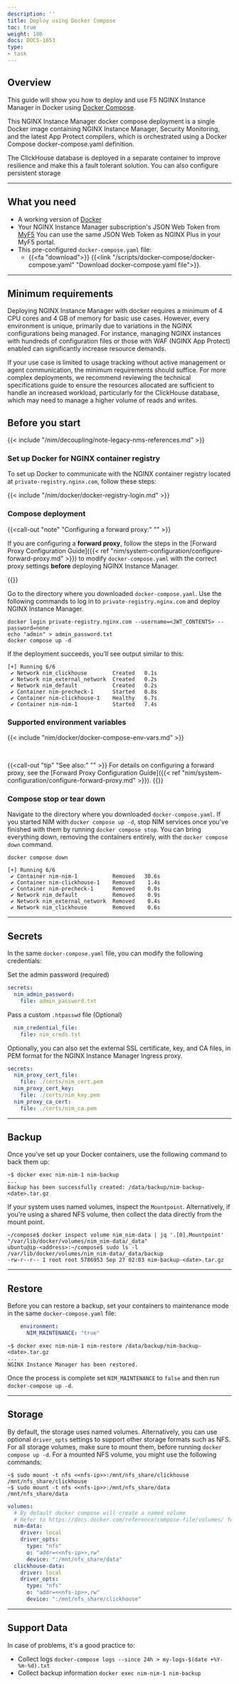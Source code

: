 ```yaml
---
description: ''
title: Deploy using Docker Compose
toc: true
weight: 100
docs: DOCS-1653
type:
- task
---
```


## Overview

This guide will show you how to deploy and use F5 NGINX Instance Manager in Docker using [Docker Compose](https://docs.docker.com/compose/).

This NGINX Instance Manager docker compose deployment is a single Docker image containing NGINX Instance Manager, Security Monitoring, and the latest App Protect compilers, which is orchestrated using a Docker Compose docker-compose.yaml definition.

The ClickHouse database is deployed in a separate container to improve resilience and make this a fault tolerant solution. You can also configure persistent storage

---

## What you need

- A working version of [Docker](https://docs.docker.com/get-docker/)
- Your NGINX Instance Manager subscription's JSON Web Token from [MyF5](https://my.f5.com/manage/s/subscriptions) You can use the same JSON Web Token as NGINX Plus in your MyF5 portal.
- This pre-configured `docker-compose.yaml` file:
  - {{<fa "download">}} {{<link "/scripts/docker-compose/docker-compose.yaml" "Download docker-compose.yaml file">}}.

---

## Minimum requirements

Deploying NGINX Instance Manager with docker requires a minimum of 4 CPU cores and 4 GB of memory for basic use cases. However, every environment is unique, primarily due to variations in the NGINX configurations being managed. For instance, managing NGINX instances with hundreds of configuration files or those with WAF (NGINX App Protect) enabled can significantly increase resource demands.

If your use case is limited to usage tracking without active management or agent communication, the minimum requirements should suffice. For more complex deployments, we recommend reviewing the technical specifications guide to ensure the resources allocated are sufficient to handle an increased workload, particularly for the ClickHouse database, which may need to manage a higher volume of reads and writes.

## Before you start

{{< include "/nim/decoupling/note-legacy-nms-references.md" >}}

### Set up Docker for NGINX container registry

To set up Docker to communicate with the NGINX container registry located at `private-registry.nginx.com`, follow these steps:

{{< include "/nim/docker/docker-registry-login.md" >}}

### Compose deployment

{{<call-out "note" "Configuring a forward proxy:" "" >}}

If you are configuring a **forward proxy**, follow the steps in the [Forward Proxy Configuration Guide]({{< ref "nim/system-configuration/configure-forward-proxy.md" >}}) to modify `docker-compose.yaml` with the correct proxy settings **before** deploying NGINX Instance Manager.

{{</call-out>}}

Go to the directory where you downloaded `docker-compose.yaml`. Use the following commands to log in to `private-registry.nginx.com` and deploy NGINX Instance Manager.

```shell
docker login private-registry.nginx.com --username=<JWT_CONTENTS> --password=none
echo "admin" > admin_password.txt
docker compose up -d
```

If the deployment succeeds, you’ll see output similar to this:

```text
[+] Running 6/6
 ✔ Network nim_clickhouse        Created   0.1s
 ✔ Network nim_external_network  Created   0.2s
 ✔ Network nim_default           Created   0.2s
 ✔ Container nim-precheck-1      Started   0.8s
 ✔ Container nim-clickhouse-1    Healthy   6.7s
 ✔ Container nim-nim-1           Started   7.4s
 ```

### Supported environment variables

{{< include "nim/docker/docker-compose-env-vars.md" >}}

<br>

{{<call-out "tip" "See also:" "" >}}
For details on configuring a forward proxy, see the [Forward Proxy Configuration Guide]({{< ref "nim/system-configuration/configure-forward-proxy.md" >}}).
{{</call-out>}}

### Compose stop or tear down

Navigate to the directory where you downloaded `docker-compose.yaml`. If you started NIM with `docker compose up -d`, stop NIM services once you've finished with them by running `docker compose stop`. You can bring everything down, removing the containers entirely, with the `docker compose down` command.

```shell
docker compose down
```
```
[+] Running 6/6
 ✔ Container nim-nim-1           Removed   30.6s
 ✔ Container nim-clickhouse-1    Removed    1.4s
 ✔ Container nim-precheck-1      Removed    0.0s
 ✔ Network nim_default           Removed    0.9s
 ✔ Network nim_external_network  Removed    0.4s
 ✔ Network nim_clickhouse        Removed    0.6s
```

---

## Secrets

In the same `docker-compose.yaml` file, you can modify the following credentials:

Set the admin password (required)

```yaml
secrets:
  nim_admin_password:
    file: admin_password.txt
```

Pass a custom `.htpasswd` file (Optional)

```yaml
  nim_credential_file:
    file: nim_creds.txt
```

Optionally, you can also set the external SSL certificate, key, and CA files, in PEM format for the NGINX Instance Manager Ingress proxy.

```yaml
secrets:
  nim_proxy_cert_file:
    file: ./certs/nim_cert.pem
  nim_proxy_cert_key:
    file: ./certs/nim_key.pem
  nim_proxy_ca_cert:
    file: ./certs/nim_ca.pem
```

---

## Backup

Once you've set up your Docker containers, use the following command to back them up:

```shell
~$ docker exec nim-nim-1 nim-backup
...
Backup has been successfully created: /data/backup/nim-backup-<date>.tar.gz
```

If your system uses named volumes, inspect the `Mountpoint`. Alternatively, if you're using a shared NFS volume, then collect the data directly from the mount point.

```shell
~/compose$ docker inspect volume nim_nim-data | jq '.[0].Mountpoint'
"/var/lib/docker/volumes/nim_nim-data/_data"
ubuntu@ip-<address>:~/compose$ sudo ls -l /var/lib/docker/volumes/nim_nim-data/_data/backup
-rw-r--r-- 1 root root 5786953 Sep 27 02:03 nim-backup-<date>.tar.gz
```

---

## Restore

Before you can restore a backup, set your containers to maintenance mode in the same `docker-compose.yaml` file:

```yaml
    environment:
      NIM_MAINTENANCE: "true"
```

```shell
~$ docker exec nim-nim-1 nim-restore /data/backup/nim-backup-<date>.tar.gz
...
NGINX Instance Manager has been restored.
```

Once the process is complete set `NIM_MAINTENANCE` to `false` and then run `docker-compose up -d`.

---

## Storage

By default, the storage uses named volumes. Alternatively, you can use optional `driver_opts` settings to support other storage formats such as NFS.
For all storage volumes, make sure to mount them, before running `docker compose up -d`. For a mounted NFS volume, you might use the following commands:

```shell
~$ sudo mount -t nfs <<nfs-ip>>:/mnt/nfs_share/clickhouse /mnt/nfs_share/clickhouse
~$ sudo mount -t nfs <<nfs-ip>>:/mnt/nfs_share/data /mnt/nfs_share/data
```

```yaml
volumes:
  # By default docker compose will create a named volume
  # Refer to https://docs.docker.com/reference/compose-file/volumes/ for additional storage options such as NFS
  nim-data:
    driver: local
    driver_opts:
      type: "nfs"
      o: "addr=<<nfs-ip>>,rw"
      device: ":/mnt/nfs_share/data"
  clickhouse-data:
    driver: local
    driver_opts:
      type: "nfs"
      o: "addr=<<nfs-ip>>,rw"
      device: ":/mnt/nfs_share/clickhouse"
```

---

## Support Data

In case of problems, it's a good practice to:

- Collect logs `docker-compose logs --since 24h > my-logs-$(date +%Y-%m-%d).txt`
- Collect backup information `docker exec nim-nim-1 nim-backup`
